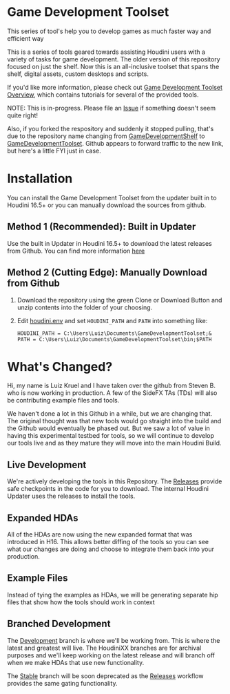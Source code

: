 # Game Development Toolset
This series of tool's help you to develop games as much faster way and efficient way

This is a series of tools geared towards assisting Houdini users with a variety of tasks for game development. The older version of this repository focused on just the shelf. Now this is an all-inclusive toolset that spans the shelf, digital assets, custom desktops and scripts.

If you'd like more information, please check out [Game Development Toolset Overview](https://www.sidefx.com/tutorials/game-development-toolset-overview/), which contains tutorials for several of the provided tools. 

NOTE: This is in-progress. Please file an [Issue](https://github.com/sideeffects/GameDevelopmentToolset/issues) if something doesn't seem quite right!

Also, if you forked the respository and suddenly it stopped pulling, that's due to the repository name changing from [GameDevelopmentShelf](https://github.com/sideeffects/GameDevelopmentShelf/) to [GameDevelopmentToolset](https://github.com/sideeffects/GameDevelopmentToolset/). Github appears to forward traffic to the new link, but here's a little FYI just in case.

# Installation

You can install the Game Development Toolset from the updater built in to Houdini 16.5+ or you can manually download the sources from github.

## Method 1 (Recommended): Built in Updater

Use the built in Updater in Houdini 16.5+ to download the latest releases from Github. You can find more information [here](https://www.sidefx.com/tutorials/game-dev-toolset-installation/)

## Method 2 (Cutting Edge): Manually Download from Github

1. Download the repository using the green Clone or Download Button and unzip contents into the folder of your choosing.

2. Edit [houdini.env](https://www.sidefx.com/docs/houdini/basics/config_env#setting-environment-variables) and set `HOUDINI_PATH` and `PATH` into something like:

    ```
    HOUDINI_PATH = C:\Users\Luiz\Documents\GameDevelopmentToolset;&
    PATH = C:\Users\Luiz\Documents\GameDevelopmentToolset\bin;$PATH
    ```

# What's Changed?
Hi, my name is Luiz Kruel and I have taken over the github from Steven B. who is now working in production. A few of the SideFX TAs (TDs) will also be contributing example files and tools.

We haven't done a lot in this Github in a while, but we are changing that. The original thought was that new tools would go straight into the build and the Github would eventually be phased out.
But we saw a lot of value in having this experimental testbed for tools, so we will continue to develop our tools live and as they mature they will move into the main Houdini Build.

## Live Development
We're actively developing the tools in this Repository. The [Releases](https://github.com/sideeffects/GameDevelopmentToolset/releases) provide safe checkpoints in the code for you to download. The internal Houdini Updater uses the releases to install the tools.  

## Expanded HDAs
All of the HDAs are now using the new expanded format that was introduced in H16. This allows better diffing of the tools so you can see what our changes are doing and choose to integrate them back into your production.

## Example Files
Instead of tying the examples as HDAs, we will be generating separate hip files that show how the tools should work in context

## Branched Development
The [Development](https://github.com/sideeffects/GameDevelopmentToolset/tree/Development) branch is where we'll be working from. This is where the latest and greatest will live. The HoudiniXX branches are for archival purposes and we'll keep working on the latest release and will branch off when we make HDAs that use new functionality. 

The [Stable](https://github.com/sideeffects/GameDevelopmentToolset/tree/Stable) branch will be soon deprecated as the [Releases](https://github.com/sideeffects/GameDevelopmentToolset/releases) workflow provides the same gating functionality. 

